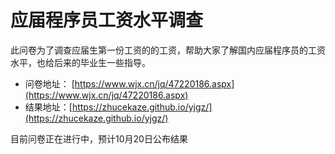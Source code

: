 # 应届程序员工资水平调查

此问卷为了调查应届生第一份工资的的工资，帮助大家了解国内应届程序员的工资水平，也给后来的毕业生一些指导。  

* 问卷地址： [https://www.wjx.cn/jq/47220186.aspx](https://www.wjx.cn/jq/47220186.aspx)
* 结果地址：[https://zhucekaze.github.io/yjgz/](https://zhucekaze.github.io/yjgz/)

目前问卷正在进行中，预计10月20日公布结果
